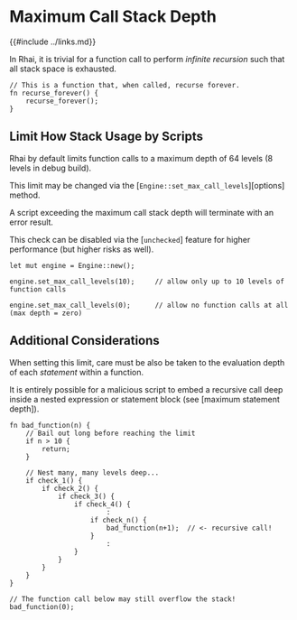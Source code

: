 Maximum Call Stack Depth
=======================

{{#include ../links.md}}


In Rhai, it is trivial for a function call to perform _infinite recursion_ such that all stack space
is exhausted.

```rust,no_run
// This is a function that, when called, recurse forever.
fn recurse_forever() {
    recurse_forever();
}
```


Limit How Stack Usage by Scripts
-------------------------------

Rhai by default limits function calls to a maximum depth of 64 levels (8 levels in debug build).

This limit may be changed via the [`Engine::set_max_call_levels`][options] method.

A script exceeding the maximum call stack depth will terminate with an error result.

This check can be disabled via the [`unchecked`] feature for higher performance (but higher risks as well).

```rust,no_run
let mut engine = Engine::new();

engine.set_max_call_levels(10);     // allow only up to 10 levels of function calls

engine.set_max_call_levels(0);      // allow no function calls at all (max depth = zero)
```


Additional Considerations
-------------------------

When setting this limit, care must be also be taken to the evaluation depth of each _statement_
within a function.

It is entirely possible for a malicious script to embed a recursive call deep inside a nested
expression or statement block (see [maximum statement depth]).

```rust,no_run
fn bad_function(n) {
    // Bail out long before reaching the limit
    if n > 10 {
        return;
    }

    // Nest many, many levels deep...
    if check_1() {
        if check_2() {
            if check_3() {
                if check_4() {
                        :
                    if check_n() {
                        bad_function(n+1);  // <- recursive call!
                    }
                        :
                }
            }
        }
    }
}

// The function call below may still overflow the stack!
bad_function(0);
```
